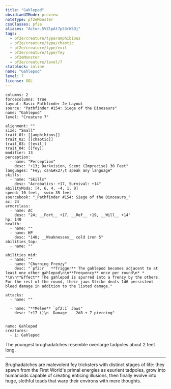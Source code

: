 ```yaml
---
title: "Gahlepod"
obsidianUIMode: preview
noteType: pf2eMonster
cssClasses: pf2e
aliases: "Actor.5VZlpAt7p53rWSOj" 
tags:
  - pf2e/creature/type/amphibious
  - pf2e/creature/type/chaotic
  - pf2e/creature/type/evil
  - pf2e/creature/type/fey
  - pf2eMonster
  - pf2e/creature/level/7
statblock: inline
name: "Gahlepod"
level: 7
license: OGL
---
```


```statblock
columns: 2
forcecolumns: true
layout: Basic Pathfinder 2e Layout
source: "Pathfinder #154: Siege of the Dinosaurs"
name: "Gahlepod"
level: "Creature 7"

alignment: ""
size: "Small"
trait_01: [[amphibious]]
trait_02: [[chaotic]]
trait_03: [[evil]]
trait_04: [[fey]]
modifier: 13
perception:
  - name: "Perception"
    desc: "+13; Darkvision, Scent (Imprecise) 30 Feet"
languages: "Fey; can&#x27;t speak any language"
skills:
  - name: "Skills"
    desc: "Acrobatics: +17, Survival: +14"
abilityMods: [4, 6, 4, -4, 1, 0]
speed: 10 feet,  swim 35 feet
sourcebook: "_Pathfinder #154: Siege of the Dinosaurs_"
ac: 24
armorclass:
  - name: AC
    desc: "24; __Fort__ +17, __Ref__ +19, __Will__ +14"
hp: 140
health:
  - name: ""
  - name: HP
    desc: "140; __Weaknesses__ cold iron 5"
abilities_top:
  - name: ""

abilities_mid:
  - name: ""
  - name: "Churning Frenzy"
    desc: "`pf2:r`  **Trigger** The gahlepod becomes adjacent to at least one other gahlepod\n\n**Frequency** once per round\n* * *\n\n**Effect** The gahlepod is spurred into a frenzy by the others. For the rest of the round, their jaws Strike deals 1d6 persistent bleed damage in addition to the listed damage."

attacks:
  - name: ""

  - name: "**Melee** `pf2:1` Jaws"
    desc: "+17 ()\n__Damage__  2d8 + 7 piercing"
 
```

```encounter-table
name: Gahlepod
creatures:
  - 1: Gahlepod
```



The youngest brughadatches resemble overlarge tadpoles about 2 feet long.

* * *

Brughadatches are malevolent fey tricksters with distinct stages of life: they spawn from the First World's primal energies as esurient tadpoles, grow into humanoids capable of creating enticing illusions, then finally evolve into huge, slothful toads that warp their environs with mere thoughts.

